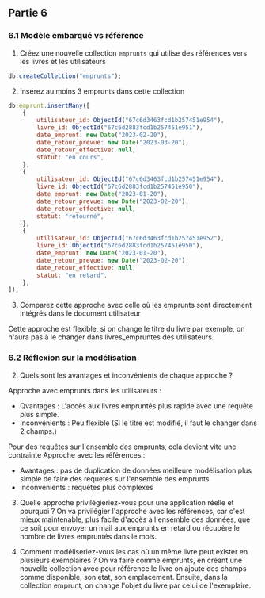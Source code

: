 ## Partie 6
### 6.1 Modèle embarqué vs référence

1. Créez une nouvelle collection `emprunts` qui utilise des références vers les livres et les utilisateurs
```js
db.createCollection("emprunts");
```
2. Insérez au moins 3 emprunts dans cette collection
```js
db.emprunt.insertMany([
    {
        utilisateur_id: ObjectId("67c6d3463fcd1b257451e954"),
        livre_id: ObjectId("67c6d2883fcd1b257451e951"),
        date_emprunt: new Date("2023-02-20"),
        date_retour_prevue: new Date("2023-03-20"),
        date_retour_effective: null,
        statut: "en cours",
    },
    {
        utilisateur_id: ObjectId("67c6d3463fcd1b257451e954"),
        livre_id: ObjectId("67c6d2883fcd1b257451e950"),
        date_emprunt: new Date("2023-01-20"),
        date_retour_prevue: new Date("2023-02-20"),
        date_retour_effective: null,
        statut: "retourné",
    },
    {
        utilisateur_id: ObjectId("67c6d3463fcd1b257451e952"),
        livre_id: ObjectId("67c6d2883fcd1b257451e950"),
        date_emprunt: new Date("2023-01-20"),
        date_retour_prevue: new Date("2023-02-20"),
        date_retour_effective: null,
        statut: "en retard",
    },
]);
```


3. Comparez cette approche avec celle où les emprunts sont directement intégrés dans le document utilisateur

Cette approche est flexible, si on change le titre du livre par exemple, on n'aura pas à le changer dans livres_empruntes des utilisateurs.

### 6.2 Réflexion sur la modélisation

2. Quels sont les avantages et inconvénients de chaque approche ?

Approche avec emprunts dans les utilisateurs :
- Qvantages : 
L'accès aux livres empruntés plus rapide avec une requête plus simple.
- Inconvénients : 
Peu flexible (Si le titre est modifié, il faut le changer dans 2 champs.)

Pour des requêtes sur l'ensemble des emprunts, cela devient vite une contrainte
Approche avec les références :
- Avantages : 
pas de duplication de données 
meilleure modélisation
plus simple de faire des
requetes sur l'ensemble des emprunts
- Inconvénients : 
requêtes plus complexes

3. Quelle approche privilégieriez-vous pour une application réelle et pourquoi ?
On va privilégier l'approche avec les références, car c'est mieux maintenable, plus facile d'accès à l'ensemble des données, que ce soit pour envoyer un mail aux emprunts en retard ou récupère le nombre de livres empruntés dans le mois.

4. Comment modéliseriez-vous les cas où un même livre peut exister en plusieurs exemplaires ?
On va faire comme emprunts, en créant une nouvelle collection avec pour référence le livre on ajoute des champs comme disponible, son état, son emplacement. Ensuite, dans la collection emprunt, on change l'objet du livre par celui de l'exemplaire.
